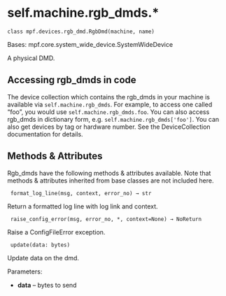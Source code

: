 # self.machine.rgb_dmds.*

`class mpf.devices.rgb_dmd.RgbDmd(machine, name)`

Bases: mpf.core.system_wide_device.SystemWideDevice

A physical DMD.

## Accessing rgb_dmds in code

The device collection which contains the rgb_dmds in your machine is available via `self.machine.rgb_dmds`. For example, to access one called “foo”, you would use `self.machine.rgb_dmds.foo`. You can also access rgb_dmds in dictionary form, e.g. `self.machine.rgb_dmds['foo']`. You can also get devices by tag or hardware number. See the DeviceCollection documentation for details.

## Methods & Attributes

Rgb_dmds have the following methods & attributes available. Note that methods & attributes inherited from base classes are not included here.

` format_log_line(msg, context, error_no) → str`

Return a formatted log line with log link and context.

` raise_config_error(msg, error_no, *, context=None) → NoReturn`

Raise a ConfigFileError exception.

` update(data: bytes)`

Update data on the dmd.

Parameters:

* **data** – bytes to send
